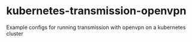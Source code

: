 # kubernetes-transmission-openvpn
Example configs for running transmission with openvpn on a kubernetes cluster
